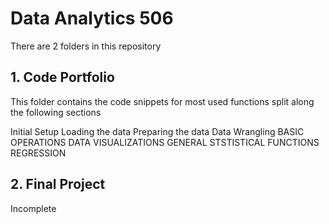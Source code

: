 # Data Analytics 506

There are 2  folders in this repository

## 1. Code Portfolio
This folder contains the code snippets for most used functions split along the following sections

Initial Setup
Loading the data
Preparing the data
Data Wrangling
BASIC OPERATIONS
DATA VISUALIZATIONS
GENERAL STSTISTICAL FUNCTIONS
REGRESSION

## 2. Final Project
Incomplete